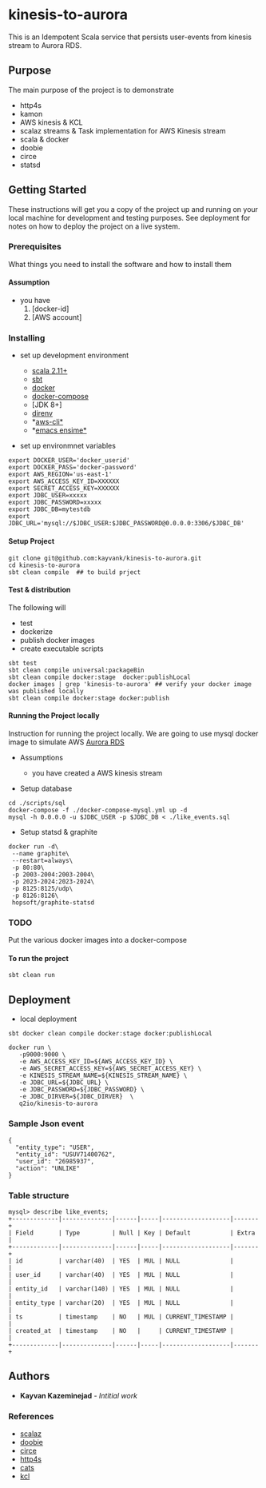 kinesis-to-aurora
====
This is an Idempotent Scala service that persists user-events from kinesis stream to Aurora RDS.

## Purpose
The main purpose of the project is to demonstrate 
- http4s
- kamon
- AWS kinesis & KCL
- scalaz streams & Task implementation for AWS Kinesis stream
- scala & docker
- doobie  
- circe
- statsd 

## Getting Started
These instructions will get you a copy of the project up and running on your local machine for development and testing purposes. See deployment for notes on how to deploy the project on a live system.

### Prerequisites
What things you need to install the software and how to install them

#### Assumption
  * you have  
    1. [docker-id]
    2. [AWS account]

### Installing
- set up development environment 
  * [scala 2.11+](https://www.scala-lang.org/download/)
  * [sbt](http://www.scala-sbt.org/download.html)
  * [docker](https://docs.docker.com/)
  * [docker-compose](https://docs.docker.com/compose/)
  * [JDK 8+]
  * [direnv](https://direnv.net/)
  * *[aws-cli*]()
  * *[emacs ensime*](http://ensime.github.io//editors/emacs/)

- set up environmnet variables
```
export DOCKER_USER='docker_userid'
export DOCKER_PASS='docker-password'
export AWS_REGION='us-east-1'
export AWS_ACCESS_KEY_ID=XXXXXX
export SECRET_ACCESS_KEY=XXXXXX
export JDBC_USER=xxxxx
export JDBC_PASSWORD=xxxxx
export JDBC_DB=mytestdb
export JDBC_URL='mysql://$JDBC_USER:$JDBC_PASSWORD@0.0.0.0:3306/$JDBC_DB'

```

#### Setup Project
```
git clone git@github.com:kayvank/kinesis-to-aurora.git
cd kinesis-to-aurora
sbt clean compile  ## to build prject
```

#### Test & distribution
The following will 
- test
- dockerize
- publish docker images
- create executable scripts
```
sbt test
sbt clean compile universal:packageBin
sbt clean compile docker:stage  docker:publishLocal
docker images | grep 'kinesis-to-aurora' ## verify your docker image was published locally
sbt clean compile docker:stage docker:publish
```

####  Running the Project locally
Instruction for running the project locally.
We are going to use mysql docker image to simulate AWS [Aurora RDS](http://docs.aws.amazon.com/AmazonRDS/latest/UserGuide/Welcome.html)
- Assumptions
  * you have created a AWS kinesis stream

- Setup database
```
cd ./scripts/sql
docker-compose -f ./docker-compose-mysql.yml up -d
mysql -h 0.0.0.0 -u $JDBC_USER -p $JDBC_DB < ./like_events.sql
```

- Setup statsd & graphite

```
docker run -d\
 --name graphite\
 --restart=always\
 -p 80:80\
 -p 2003-2004:2003-2004\
 -p 2023-2024:2023-2024\
 -p 8125:8125/udp\
 -p 8126:8126\
 hopsoft/graphite-statsd
 ```

### TODO
Put the various docker images into a docker-compose

#### To run the project
```
sbt clean run 
```

## Deployment
- local deployment
```
sbt docker clean compile docker:stage docker:publishLocal

docker run \ 
   -p9000:9000 \
   -e AWS_ACCESS_KEY_ID=${AWS_ACCESS_KEY_ID} \
   -e AWS_SECRET_ACCESS_KEY=${AWS_SECRET_ACCESS_KEY} \
   -e KINESIS_STREAM_NAME=${KINESIS_STREAM_NAME} \
   -e JDBC_URL=${JDBC_URL} \
   -e JDBC_PASSWORD=${JDBC_PASSWORD} \
   -e JDBC_DIRVER=${JDBC_DIRVER}  \
   q2io/kinesis-to-aurora
```

### Sample Json event
```
{
  "entity_type": "USER",
  "entity_id": "USUV71400762",
  "user_id": "26985937",
  "action": "UNLIKE"
}
```


### Table structure
```
mysql> describe like_events;
+-------------|--------------|------|-----|-------------------|-------+
| Field       | Type         | Null | Key | Default           | Extra |
+-------------|--------------|------|-----|-------------------|-------+
| id          | varchar(40)  | YES  | MUL | NULL              |       |
| user_id     | varchar(40)  | YES  | MUL | NULL              |       |
| entity_id   | varchar(140) | YES  | MUL | NULL              |       |
| entity_type | varchar(20)  | YES  | MUL | NULL              |       |
| ts          | timestamp    | NO   | MUL | CURRENT_TIMESTAMP |       |
| created_at  | timestamp    | NO   |     | CURRENT_TIMESTAMP |       |
+-------------|--------------|------|-----|-------------------|-------+
```


## Authors
* **Kayvan Kazeminejad** - *Intitial work*

### References
- [scalaz](https://github.com/scalaz)
- [doobie](https://github.com/tpolecat/doobie)
- [circe](https://github.com/circe)
- [http4s](https://github.com/http4s/http4s)
- [cats](http://typelevel.org/cats/)
- [kcl](http://docs.aws.amazon.com/streams/latest/dev/developing-consumers-with-kcl.html)
